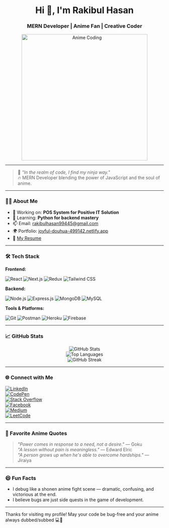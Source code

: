 <!-- Rakibul Hasan's Anime-themed GitHub Profile README -->

<h1 align="center">Hi 👋, I'm Rakibul Hasan</h1>
<h3 align="center">MERN Developer | Anime Fan | Creative Coder</h3>

<p align="center">
  <img src="https://media.giphy.com/media/3ohc1292T5zsYqsO7m/giphy.gif" width="400" alt="Anime Coding" />
</p>

---

> 🧠 *"In the realm of code, I find my ninja way."*  
> 🔥 MERN Developer blending the power of JavaScript and the soul of anime.

---

### 🧑‍💻 About Me

- 🔭 Working on: **POS System for Positive IT Solution**
- 🌱 Learning: **Python for backend mastery**
- 📫 Email: [rakibulhasan99445@gmail.com](mailto:rakibulhasan99445@gmail.com)
- 🌍 Portfolio: [joyful-douhua-499142.netlify.app](https://joyful-douhua-499142.netlify.app/)
- 📄 [My Resume](https://drive.google.com/file/d/135LyJiiJvw3AJZwHBizIXDdrruZcD0jo/view?usp=drive_link)

---

### 🛠️ Tech Stack

**Frontend:**

![React](https://img.shields.io/badge/React-20232A?style=for-the-badge&logo=react&logoColor=61DAFB)
![Next.js](https://img.shields.io/badge/Next.js-000000?style=for-the-badge&logo=nextdotjs&logoColor=white)
![Redux](https://img.shields.io/badge/Redux-593D88?style=for-the-badge&logo=redux&logoColor=white)
![Tailwind CSS](https://img.shields.io/badge/Tailwind_CSS-38B2AC?style=for-the-badge&logo=tailwind-css&logoColor=white)

**Backend:**

![Node.js](https://img.shields.io/badge/Node.js-339933?style=for-the-badge&logo=nodedotjs&logoColor=white)
![Express.js](https://img.shields.io/badge/Express.js-000000?style=for-the-badge&logo=express&logoColor=white)
![MongoDB](https://img.shields.io/badge/MongoDB-4EA94B?style=for-the-badge&logo=mongodb&logoColor=white)
![MySQL](https://img.shields.io/badge/MySQL-00758F?style=for-the-badge&logo=mysql&logoColor=white)

**Tools & Platforms:**

![Git](https://img.shields.io/badge/Git-F05032?style=for-the-badge&logo=git&logoColor=white)
![Postman](https://img.shields.io/badge/Postman-FF6C37?style=for-the-badge&logo=postman&logoColor=white)
![Heroku](https://img.shields.io/badge/Heroku-430098?style=for-the-badge&logo=heroku&logoColor=white)
![Firebase](https://img.shields.io/badge/Firebase-FFCA28?style=for-the-badge&logo=firebase&logoColor=black)

---

### 📈 GitHub Stats

<p align="center">
  <img src="https://github-readme-stats.vercel.app/api?username=rakibulhasan2&show_icons=true&theme=tokyonight" alt="GitHub Stats" />
  <br/>
  <img src="https://github-readme-stats.vercel.app/api/top-langs/?username=rakibulhasan2&layout=compact&theme=tokyonight" alt="Top Languages" />
  <br/>
  <img src="https://github-readme-streak-stats.herokuapp.com/?user=rakibulhasan2&theme=tokyonight" alt="GitHub Streak" />
</p>

---

### 🌐 Connect with Me

[![LinkedIn](https://img.shields.io/badge/LinkedIn-0A66C2?style=for-the-badge&logo=linkedin&logoColor=white)](https://linkedin.com/in/rakibulhasan)  
[![CodePen](https://img.shields.io/badge/CodePen-000000?style=for-the-badge&logo=codepen&logoColor=white)](https://codepen.io/rakibulhasan)  
[![Stack Overflow](https://img.shields.io/badge/Stack_Overflow-FE7A16?style=for-the-badge&logo=stack-overflow&logoColor=white)](https://stackoverflow.com/users/rakibulhasan)  
[![Facebook](https://img.shields.io/badge/Facebook-1877F2?style=for-the-badge&logo=facebook&logoColor=white)](https://facebook.com/rakibulhasan)  
[![Medium](https://img.shields.io/badge/Medium-12100E?style=for-the-badge&logo=medium&logoColor=white)](https://medium.com/@rakibulhasan)  
[![LeetCode](https://img.shields.io/badge/LeetCode-FFA116?style=for-the-badge&logo=leetcode&logoColor=black)](https://leetcode.com/rakibulhasan99445)

---

### 🎴 Favorite Anime Quotes

> *"Power comes in response to a need, not a desire."* — Goku  
> *"A lesson without pain is meaningless."* — Edward Elric  
> *"A person grows up when he's able to overcome hardships."* — Jiraiya  

---

### 😄 Fun Facts

- I debug like a shonen anime fight scene — dramatic, confusing, and victorious at the end.
- I believe bugs are just side quests in the game of development.

---

Thanks for visiting my profile! May your code be bug-free and your anime always dubbed/subbed 💻🍜

